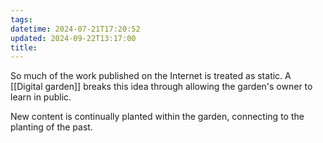 ```yaml
---
tags: 
datetime: 2024-07-21T17:20:52
updated: 2024-09-22T13:17:00
title: 
---
```

So much of the work published on the Internet is treated as static. A [[Digital garden]] breaks this idea through allowing the garden's owner to learn in public. 

New content is continually planted within the garden, connecting to the planting of the past.